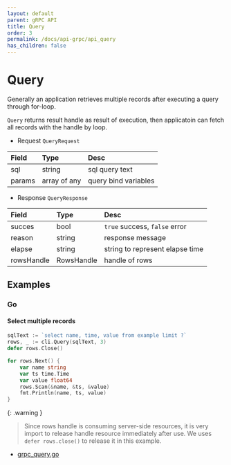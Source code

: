 ```yaml
---
layout: default
parent: gRPC API
title: Query
order: 3
permalink: /docs/api-grpc/api_query
has_children: false
---
```


# Query

Generally an application retrieves multiple records after executing a query through for-loop.

`Query` returns result handle as result of execution, then applicatoin can fetch all records with the handle by loop.

- Request `QueryRequest`

| Field  | Type         | Desc                 |
|:-------|:-------------|:---------------------|
| sql    | string       | sql query text       |
| params | array of any | query bind variables |


- Response `QueryResponse`

| Field      | Type         | Desc                             |
|:-----------|:-------------|:---------------------------------|
| succes     | bool         | `true` success, `false` error    |
| reason     | string       | response message                 |
| elapse     | string       | string to represent elapse time  |
| rowsHandle | RowsHandle   | handle of rows                   |

## Examples

### Go

#### Select multiple records

```go
sqlText := `select name, time, value from example limit ?`
rows, _ := cli.Query(sqlText, 3)
defer rows.Close()

for rows.Next() {
    var name string
    var ts time.Time
    var value float64
    rows.Scan(&name, &ts, &value)
    fmt.Println(name, ts, value)
}
```

{: .warning }
> Since rows handle is consuming server-side resources, it is very import to release handle resource immediately after use. We uses `defer rows.close()` to release it in this example.

- [grpc_query.go]({{site.examples_url}}/go/grpc_query/grpc_query.go)